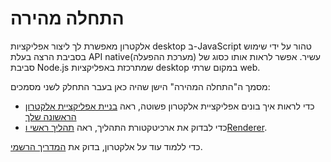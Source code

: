 # התחלה מהירה

אלקטרון מאפשרת לך ליצור אפליקציות desktop ב-JavaScript טהור על ידי שימוש בסביבת הרצה בעלת API native(מערכת ההפעלה) עשיר. אפשר לראות אותו כסוג של סביבת Node.js שמתרכזת באפליקציות desktop במקום שרתי web.

מסמך ה"התחלה המהירה" הישן שהיה כאן בעבר התחלק לשני מסמכים:

* כדי לראות איך בונים אפליקציית אלקטרון פשוטה, ראה [בניית אפליקציית אלקטרון הראשונה שלך](./first-app.md)
* כדי לבדוק את ארכיטקטורת התהליך, ראה [תהליך ראשי וRenderer](./application-architecture.md#main-and-renderer-processes).

כדי ללמוד עוד על אלקטרון, בדוק את [המדריך הרשמי](../).